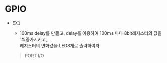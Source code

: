 # GPIO  
* <pre>EX1</pre>  
  + 100ms delay를 만들고, delay를 이용하여 100ms 마다 8bit레지스터의 값을 1씩증가시키고,  
  레지스터의 변화값을 LED8개로 출력하여라.  
  >PORT I/O
  
